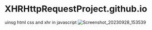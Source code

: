 # XHRHttpRequestProject.github.io
uinsg html css and xhr in javascript
![Screenshot_20230928_153539](https://github.com/itspankaj143/XHRHttpRequestProject.github.io/assets/124787647/34914704-074e-472a-85d6-12faf4f53966)
